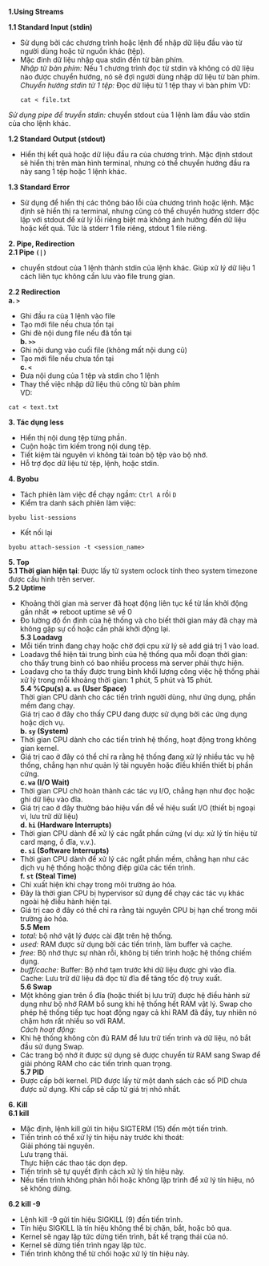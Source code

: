 **1.Using Streams**  
  
**1.1 Standard Input (stdin)**
- Sử dụng bởi các chương trình hoặc lệnh để nhập dữ liệu đầu vào từ người dùng hoặc từ nguồn khác (tệp).
- Mặc đinh dữ liệu nhập qua stdin đến từ bàn phím.  
*Nhập từ bàn phím:* Nếu 1 chương trình đọc từ stdin và không có dữ liệu nào được chuyển hướng, nó sẽ đợi người dùng nhập dữ liệu từ bàn phím.
*Chuyển hướng stdin từ 1 tệp:* Đọc dữ liệu từ 1 tệp thay vì bàn phím
  VD:
  ```
  cat < file.txt
  ```
*Sử dụng pipe để truyền stdin:* chuyển stdout của 1 lệnh làm đầu vào stdin của cho lệnh khác.

**1.2 Standard Output (stdout)**
- Hiển thị kết quả hoặc dữ liệu đầu ra của chương trình. Mặc định stdout sẽ hiển thị trên màn hình terminal, nhưng có thể chuyển hướng đầu ra này sang 1 tệp hoặc 1 lệnh khác.

**1.3 Standard Error**
- Sử dụng để hiển thị các thông báo lỗi của chương trình hoặc lệnh. Mặc định sẽ hiển thị ra terminal, nhưng cũng có thể chuyển hướng stderr độc lập với stdout để xử lý lỗi riêng biệt mà không ảnh hưởng đến dữ liệu hoặc kết quả. Tức là stderr 1 file riêng, stdout 1 file riêng.  
  
**2. Pipe, Redirection**  
**2.1 Pipe `(|)`**  
- chuyển stdout của 1 lệnh thành stdin của lệnh khác. Giúp xử lý dữ liệu 1 cách liên tục không cần lưu vào file trung gian.
  
**2.2 Redirection**  
**a. `>`**  
- Ghi đầu ra của 1 lệnh vào file
- Tạo mới file nếu chưa tồn tại
- Ghi đè nội dung file nếu đã tồn tại  
**b. `>>`**  
- Ghi nội dung vào cuối file (không mất nội dung cũ)
- Tạo mới file nếu chưa tồn tại  
**c. `<`**  
- Đưa nội dung của 1 tệp và stdin cho 1 lệnh
- Thay thế việc nhập dữ liệu thủ công từ bàn phím  
VD:
```
cat < text.txt
```
  
**3. Tác dụng less**
- Hiển thị nội dung tệp từng phần.
- Cuộn hoặc tìm kiếm trong nội dung tệp.
- Tiết kiệm tài nguyên vì không tải toàn bộ tệp vào bộ nhớ.
- Hỗ trợ đọc dữ liệu từ tệp, lệnh, hoặc stdin.
  
**4. Byobu**
- Tách phiên làm việc để chạy ngầm: `Ctrl A` rồi `D`
- Kiểm tra danh sách phiên làm việc:
```
byobu list-sessions
```
- Kết nối lại
```
byobu attach-session -t <session_name>
```
**5. Top**  
**5.1 Thời gian hiện tại**: Được lấy từ system oclock tính theo system timezone được cấu hình trên server.  
**5.2 Uptime**  
- Khoảng thời gian mà server đã hoạt động liên tục kể từ lần khởi động gần nhất => reboot uptime sẽ về 0
- Đo lường độ ổn định của hệ thống và cho biết thời gian máy đã chạy mà không gặp sự cố hoặc cần phải khởi động lại.  
**5.3 Loadavg**
- Mỗi tiến trình đang chạy hoặc chờ đợi cpu xử lý sẽ add giá trị 1 vào load.
- Loadavg thể hiện tải trung bình của hệ thống qua mỗi đoạn thời gian: cho thấy trung bình có bao nhiều process mà server phải thực hiện.
- Loadavg cho ta thấy được trung bình khối lượng công việc hệ thống phải xử lý trong mỗi khoảng thời gian: 1 phút, 5 phút và 15 phút.  
**5.4 %Cpu(s)**
**a. `us` (User Space)**  
Thời gian CPU dành cho các tiến trình người dùng, như ứng dụng, phần mềm đang chạy.  
Giá trị cao ở đây cho thấy CPU đang được sử dụng bởi các ứng dụng hoặc dịch vụ.  
**b. `sy` (System)**  
- Thời gian CPU dành cho các tiến trình hệ thống, hoạt động trong không gian kernel.
- Giá trị cao ở đây có thể chỉ ra rằng hệ thống đang xử lý nhiều tác vụ hệ thống, chẳng hạn như quản lý tài nguyên hoặc điều khiển thiết bị phần cứng.  
**c. `wa` (I/O Wait)**  
- Thời gian CPU chờ hoàn thành các tác vụ I/O, chẳng hạn như đọc hoặc ghi dữ liệu vào đĩa.
- Giá trị cao ở đây thường báo hiệu vấn đề về hiệu suất I/O (thiết bị ngoại vi, lưu trữ dữ liệu)  
**d. `hi` (Hardware Interrupts)**  
- Thời gian CPU dành để xử lý các ngắt phần cứng (ví dụ: xử lý tín hiệu từ card mạng, ổ đĩa, v.v.).  
**e. `si` (Software Interrupts)**  
- Thời gian CPU dành để xử lý các ngắt phần mềm, chẳng hạn như các dịch vụ hệ thống hoặc thông điệp giữa các tiến trình.  
**f. `st` (Steal Time)**  
- Chỉ xuất hiện khi chạy trong môi trường ảo hóa.
- Đây là thời gian CPU bị hypervisor sử dụng để chạy các tác vụ khác ngoài hệ điều hành hiện tại.
- Giá trị cao ở đây có thể chỉ ra rằng tài nguyên CPU bị hạn chế trong môi trường ảo hóa.  
**5.5 Mem**  
- *total:* bộ nhớ vật lý được cài đặt trên hệ thống.
- *used:* RAM được sử dụng bởi các tiến trình, làm buffer và cache.
- *free:* Bộ nhớ thực sự nhàn rỗi, không bị tiến trình hoặc hệ thống chiếm dụng.
- *buff/cache:* Buffer: Bộ nhớ tạm trước khi dữ liệu được ghi vào đĩa.  
                Cache: Lưu trữ dữ liệu đã đọc từ đĩa để tăng tốc độ truy xuất.    
**5.6 Swap**
- Một không gian trên ổ đĩa (hoặc thiết bị lưu trữ) được hệ điều hành sử dụng như bộ nhớ RAM bổ sung khi hệ thống hết RAM vật lý. Swap cho phép hệ thống tiếp tục hoạt động ngay cả khi RAM đã đầy, tuy nhiên nó chậm hơn rất nhiều so với RAM.  
*Cách hoạt động:*
- Khi hệ thống không còn đủ RAM để lưu trữ tiến trình và dữ liệu, nó bắt đầu sử dụng Swap.
- Các trang bộ nhớ ít được sử dụng sẽ được chuyển từ RAM sang Swap để giải phóng RAM cho các tiến trình quan trọng.  
**5.7 PID**  
- Được cấp bởi kernel. PID được lấy từ một danh sách các số PID chưa được sử dụng. Khi cấp sẽ cấp từ giá trị nhỏ nhất.  

**6. Kill**  
**6.1 kill**  
- Mặc định, lệnh kill gửi tín hiệu SIGTERM (15) đến một tiến trình.
- Tiến trình có thể xử lý tín hiệu này trước khi thoát:  
    Giải phóng tài nguyên.  
    Lưu trạng thái.  
    Thực hiện các thao tác dọn dẹp.  
- Tiến trình sẽ tự quyết định cách xử lý tín hiệu này.
- Nếu tiến trình không phản hồi hoặc không lập trình để xử lý tín hiệu, nó sẽ không dừng.  

**6.2 kill -9**  
- Lệnh kill -9 gửi tín hiệu SIGKILL (9) đến tiến trình.
- Tín hiệu SIGKILL là tín hiệu không thể bị chặn, bắt, hoặc bỏ qua.
- Kernel sẽ ngay lập tức dừng tiến trình, bất kể trạng thái của nó.
- Kernel sẽ dừng tiến trình ngay lập tức.
- Tiến trình không thể từ chối hoặc xử lý tín hiệu này.
